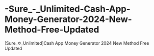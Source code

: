 # -Sure_-_Unlimited-Cash-App-Money-Generator-2024-New-Method-Free-Updated
[Sure_✡︎_Unlimited]Cash App Money Generator 2024 New Method Free Updated
